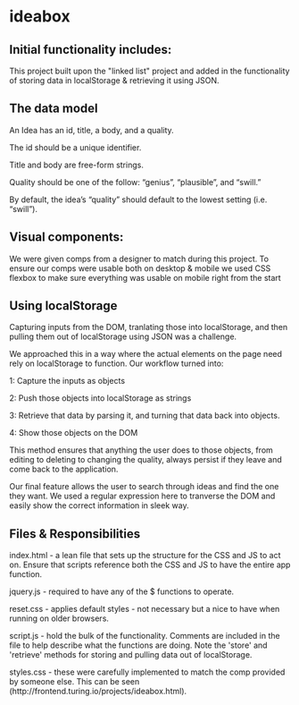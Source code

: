 <h1>ideabox</h1>
<h2>Initial functionality includes:</h2>
<p>This project built upon the "linked list" project and added in the functionality of storing data in localStorage & retrieving it using JSON.</p>
<h2>The data model</h2>
<p>An Idea has an id, title, a body, and a quality.</p>
<p>The id should be a unique identifier.</p>
<p>Title and body are free-form strings.</p>
<p>Quality should be one of the follow: “genius”, “plausible”, and “swill.”</p>
<p>By default, the idea’s “quality” should default to the lowest setting (i.e. “swill”).</p>

<h2>Visual components:</h2>
<p>We were given comps from a designer to match during this project. To ensure our comps were usable both on desktop & mobile
we used CSS flexbox to make sure everything was usable on mobile right from the start</p>

<h2>Using localStorage</h2>
<p>Capturing inputs from the DOM, tranlating those into localStorage, and then pulling them out of localStorage using JSON was a challenge.</p>
<p>We approached this in a way where the actual elements on the page need rely on localStorage to function. Our workflow turned into:</p>
<p>1: Capture the inputs as objects</p>
<p>2: Push those objects into localStorage as strings</p>
<p>3: Retrieve that data by parsing it, and turning that data back into objects.</p>
<p>4: Show those objects on the DOM</p>

<p>This method ensures that anything the user does to those objects, from editing to deleting to changing the quality, always persist if they leave and come back to the application.<p>

<p>Our final feature allows the user to search through ideas and find the one they want. We used a regular expression here to tranverse the DOM and easily show the correct information in sleek way.</p>

<h2>Files & Responsibilities</h2>
<p>index.html - a lean file that sets up the structure for the CSS and JS to act on. Ensure that scripts reference both the CSS and JS to have the entire app function.</p>
<p>jquery.js - required to have any of the $ functions to operate. 
<p>reset.css - applies default styles - not necessary but a nice to have when running on older browsers.</p>
<p>script.js - hold the bulk of the functionality. Comments are included in the file to help describe what the functions are doing. Note the 'store' and 'retrieve' methods for storing and pulling data out of localStorage.</p>
<p>styles.css - these were carefully implemented to match the comp provided by someone else. This can be seen (http://frontend.turing.io/projects/ideabox.html).</p>
